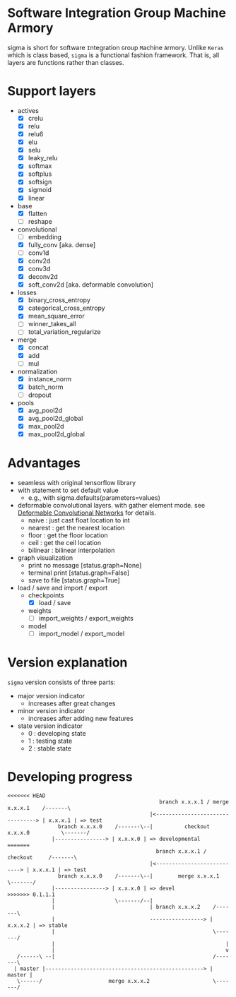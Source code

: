 # Software Integration Group Machine Armory
sigma is short for `S`oftware `I`ntegration `G`roup `M`achine `A`rmory. Unlike `Keras` which is class based, `sigma` is a functional fashion framework. That is, all layers are functions rather than classes.

# Support layers
 - actives
   - [x] crelu
   - [x] relu
   - [x] relu6
   - [x] elu
   - [x] selu
   - [x] leaky_relu
   - [x] softmax
   - [x] softplus
   - [x] softsign
   - [x] sigmoid
   - [x] linear
 - base
   - [x] flatten
   - [ ] reshape
 - convolutional
   - [ ] embedding
   - [x] fully_conv [aka. dense]
   - [ ] conv1d
   - [x] conv2d
   - [x] conv3d
   - [x] deconv2d
   - [x] soft_conv2d [aka. deformable convolution]
 - losses
   - [x] binary_cross_entropy
   - [x] categorical_cross_entropy
   - [x] mean_square_error
   - [ ] winner_takes_all
   - [ ] total_variation_regularize
 - merge
   - [x] concat
   - [x] add
   - [ ] mul
 - normalization
   - [x] instance_norm
   - [x] batch_norm
   - [ ] dropout
 - pools
   - [x] avg_pool2d
   - [x] avg_pool2d_global
   - [x] max_pool2d
   - [x] max_pool2d_global

# Advantages
 - seamless with original tensorflow library
 - with statement to set default value
   - e.g., with sigma.defaults(parameters=values)
 - deformable convolutional layers. with gather element mode.
   see [Deformable Convolutional Networks](https://arxiv.org/abs/1703.06211) for details.
   - naive : just cast float location to int
   - nearest : get the nearest location
   - floor : get the floor location
   - ceil : get the ceil location
   - bilinear : bilinear interpolation
 - graph visualization
   - print no message [status.graph=None]
   - terminal print [status.graph=False]
   - save to file [status.graph=True]
 - load / save and import / export
   - checkpoints
     - [x] load / save
   - weights
     - [ ] import_weights / export_weights
   - model
     - [ ] import_model / export_model

# Version explanation
`sigma` version consists of three parts:
- major version indicator
  - increases after great changes
- minor version indicator
  - increases after adding new features
- state version indicator
  - 0 : developing state
  - 1 : testing state
  - 2 : stable state

# Developing progress

```
<<<<<<< HEAD
                                                branch x.x.x.1 / merge x.x.x.1    /-------\
                                             |<--------------------------------> | x.x.x.1 | => test
                branch x.x.x.0    /-------\--|          checkout x.x.x.0          \-------/
              |----------------> | x.x.x.0 | => developmental
=======
                                               branch x.x.x.1 / checkout     /-------\
                                             |<---------------------------> | x.x.x.1 | => test
                branch x.x.x.0    /-------\--|        merge x.x.x.1          \-------/
              |----------------> | x.x.x.0 | => devel
>>>>>>> 0.1.1.1
              |                   \-------/--|
              |                              | branch x.x.x.2    /-------\
              |                              -----------------> | x.x.x.2 | => stable
              |                                                  \-------/
              |                                                      |
              |                                                      v
   /------\ --|                                                  /-------\
  | master |--------------------------------------------------> |  master |
   \------/                     merge x.x.x.2                    \-------/
```
